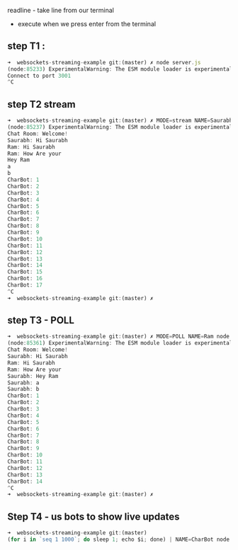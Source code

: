 readline - take line from our terminal

- execute when we press enter from the terminal

## step T1 :

```js
➜  websockets-streaming-example git:(master) ✗ node server.js
(node:85233) ExperimentalWarning: The ESM module loader is experimental.
Connect to port 3001
^C
```

## step T2 stream

```js
➜  websockets-streaming-example git:(master) ✗ MODE=stream NAME=Saurabh node client.js
(node:85237) ExperimentalWarning: The ESM module loader is experimental.
Chat Room: Welcome!
Saurabh: Hi Saurabh
Ram: Hi Saurabh
Ram: How Are your
Hey Ram
a
b
CharBot: 1
CharBot: 2
CharBot: 3
CharBot: 4
CharBot: 5
CharBot: 6
CharBot: 7
CharBot: 8
CharBot: 9
CharBot: 10
CharBot: 11
CharBot: 12
CharBot: 13
CharBot: 14
CharBot: 15
CharBot: 16
CharBot: 17
^C
➜  websockets-streaming-example git:(master) ✗
```

## step T3 - POLL

```js
➜  websockets-streaming-example git:(master) ✗ MODE=POLL NAME=Ram node client.js
(node:85361) ExperimentalWarning: The ESM module loader is experimental.
Chat Room: Welcome!
Saurabh: Hi Saurabh
Ram: Hi Saurabh
Ram: How Are your
Saurabh: Hey Ram
Saurabh: a
Saurabh: b
CharBot: 1
CharBot: 2
CharBot: 3
CharBot: 4
CharBot: 5
CharBot: 6
CharBot: 7
CharBot: 8
CharBot: 9
CharBot: 10
CharBot: 11
CharBot: 12
CharBot: 13
CharBot: 14
^C
➜  websockets-streaming-example git:(master) ✗
```

## Step T4 - us bots to show live updates

```js
➜  websockets-streaming-example git:(master)
(for i in `seq 1 1000`; do sleep 1; echo $i; done) | NAME=CharBot node client.js
```
